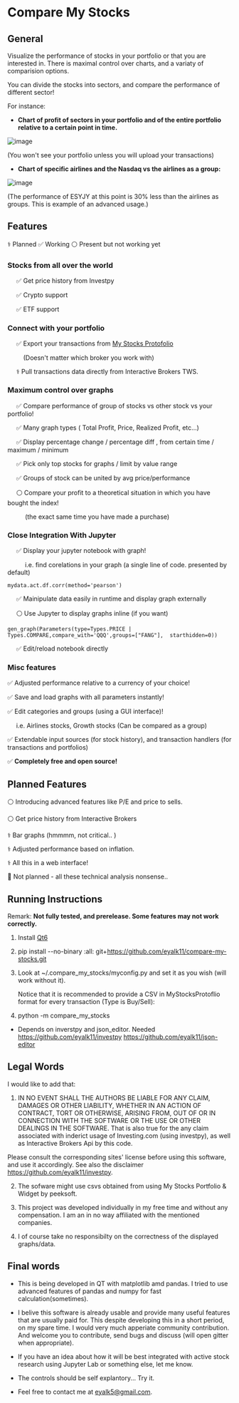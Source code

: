 
# Compare My Stocks

## General 
Visualize the performance of stocks in your portfolio or that  you are interested in.
There is maximal control over charts, and a variaty of comparision options. 

You can divide the stocks into sectors, and compare the performance of different sector! 

For instance: 

* **Chart of profit of sectors in your portfolio and of the entire portfolio relative to a certain point in time.** 

![image](https://user-images.githubusercontent.com/72234965/147883101-d565a1b1-eb57-4877-9a2c-706d63b48076.png)

(You won't see your portfolio unless you will upload your transactions)  

* **Chart of specific airlines and the Nasdaq vs the airlines as a group:**
 
![image](https://user-images.githubusercontent.com/72234965/147882856-86c4b8e7-a72c-4b9d-bba2-d4c4678a7e57.png)

(The performance of ESYJY at this point is 30% less than the airlines as groups. This is example of an advanced usage.)

##  Features 
⚕️	Planned
✅ Working 
⚪ Present but not working yet

 
### **Stocks from all over the world**
 
&nbsp;&nbsp;&nbsp;&nbsp; ✅ Get price history from Investpy

&nbsp;&nbsp;&nbsp;&nbsp; ✅ Crypto support 

&nbsp;&nbsp;&nbsp;&nbsp; ✅ ETF support 

### **Connect with your portfolio**

&nbsp;&nbsp;&nbsp;&nbsp; ✅ Export your transactions from [My Stocks Protofolio](https://play.google.com/store/apps/details?id=co.peeksoft.stocks) 

&nbsp;&nbsp;&nbsp;&nbsp;&nbsp;&nbsp;&nbsp;&nbsp; (Doesn't matter which broker you work with)

&nbsp;&nbsp;&nbsp;&nbsp; ⚕️ Pull transactions data directly from Interactive Brokers TWS. 

### **Maximum control over graphs**

 &nbsp;&nbsp;&nbsp;&nbsp; ✅ Compare performance of group of stocks vs other stock vs your portfolio! 

&nbsp;&nbsp;&nbsp;&nbsp; ✅ Many graph types ( Total Profit, Price, Realized Profit, etc...) 

&nbsp;&nbsp;&nbsp;&nbsp; ✅ Display percentage change / percentage diff , from certain time / maximum / minimum 

&nbsp;&nbsp;&nbsp;&nbsp; ✅ Pick only top stocks for graphs / limit by value range

&nbsp;&nbsp;&nbsp;&nbsp; ✅ Groups of stock can be united by avg price/performance 

&nbsp;&nbsp;&nbsp;&nbsp; ⚪ Compare your profit to a theoretical situation in which you have bought the index!

&nbsp;&nbsp;&nbsp;&nbsp; &nbsp;&nbsp;&nbsp;&nbsp; (the exact same time you have made a purchase)


### **Close Integration With Jupyter**

&nbsp;&nbsp;&nbsp;&nbsp; ✅  Display your jupyter notebook with graph! 

&nbsp;&nbsp;&nbsp;&nbsp; &nbsp;&nbsp;&nbsp;&nbsp;  i.e. find corelations in your graph (a single line of code. presented by default)
```
mydata.act.df.corr(method='pearson')
```

&nbsp;&nbsp;&nbsp;&nbsp; ✅ Mainipulate data easily in runtime and display graph externally


&nbsp;&nbsp;&nbsp;&nbsp; ⚪ Use Jupyter to display graphs inline (if you want) 
```
gen_graph(Parameters(type=Types.PRICE | Types.COMPARE,compare_with='QQQ',groups=["FANG"],  starthidden=0))
```

&nbsp;&nbsp;&nbsp;&nbsp; ✅ Edit/reload notebook directly





### Misc features 

✅ Adjusted performance relative to a currency of your choice! 

✅ Save and load graphs with all parameters instantly! 

✅ Edit categories and groups (using a GUI interface)! 

&nbsp;&nbsp;&nbsp;&nbsp;  i.e. Airlines stocks, Growth stocks (Can be compared as a group)


✅ Extendable input sources (for stock history), and transaction handlers (for transactions and portfolios)


✅ **Completely free and open source!** 

## Planned Features

⚪ Introducing advanced features like P/E and price to sells.

⚪ Get price history from Interactive Brokers 

⚕️	Bar graphs (hmmmm, not critical.. ) 

⚕️ Adjusted performance based on inflation. 





⚕️ All this in a web interface!


🔴 Not planned - all these technical analysis nonsense..



## Running Instructions

Remark: **Not fully tested, and prerelease. Some features may not work correctly.** 

 1. Install [Qt6](https://www.qt.io/download) 
 2. pip install --no-binary  :all: git+https://github.com/eyalk11/compare-my-stocks.git
 3. Look at ~/.compare_my_stocks/myconfig.py and set it as you wish (will work without it).

    Notice that it is recommended to provide a CSV in MyStocksProtoflio format for every transaction (Type is Buy/Sell):
 
 4. python -m compare_my_stocks 

* Depends on inverstpy and json_editor. Needed https://github.com/eyalk11/investpy  https://github.com/eyalk11/json-editor 

## Legal Words

I would like to add that: 

1. IN NO EVENT SHALL THE AUTHORS BE LIABLE FOR ANY CLAIM, DAMAGES OR OTHER LIABILITY, WHETHER IN AN ACTION OF CONTRACT, TORT OR OTHERWISE, ARISING FROM, OUT OF OR IN CONNECTION WITH THE SOFTWARE OR THE USE OR OTHER DEALINGS IN THE SOFTWARE. That is also true for the any claim associated with inderict usage of Investing.com (using investpy), as well as Interactive Brokers Api by this code. 

Please consult the corresponding sites' license before using this software, and use it accordingly. See also the disclaimer https://github.com/eyalk11/investpy.

2. The sofware might use csvs obtained from using  My Stocks Portfolio & Widget by peeksoft.   

3. This project was developed individually in my free time and without any compensation. I am an in no way affiliated with the mentioned companies. 

4. I of course take no responsibilty on the correctness of the displayed graphs/data. 

## Final words
* This is being developed in QT with matplotlib amd pandas. I tried to use advanced features of pandas and numpy for fast calculation(sometimes).



* I belive this software is already usable and provide many useful features that are usually paid for. This despite developing this in a short period, on my spare time. I would very much apperiate community contribution. And welcome you to contribute, send bugs and discuss (will open gitter when appropriate). 

* If you have an idea about how it will be best integrated with active stock research using Jupyter Lab or something else, let me know. 

* The controls should be self explantory... Try it. 
 
* Feel free to contact me at eyalk5@gmail.com.

